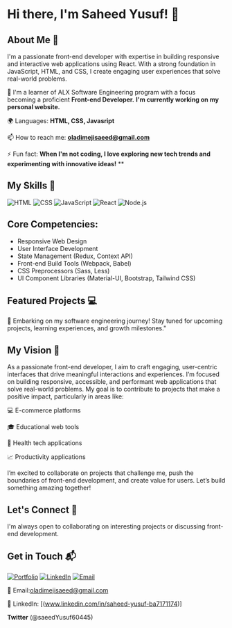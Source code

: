# Hi there, I'm Saheed Yusuf! 👋


## About Me 🚀

I'm a passionate front-end developer with expertise in building responsive and interactive web applications using React. With a strong foundation in JavaScript, HTML, and CSS, I create engaging user experiences that solve real-world problems.


 🌱 I'm a learner of ALX Software Engineering program with a focus  becoming a proficient **Front-end Developer.**
**I'm currently working on my personal website.**

🌍 Languages: **HTML, CSS, Javasript**

📫 How to reach me: **oladimejisaeed@gmail.com**

⚡ Fun fact: **When I'm not coding, I love exploring new tech trends and experimenting with innovative ideas!**
**

## My Skills 🧠

![HTML](https://img.shields.io/badge/-HTML-E34F26?style=flat-square&logo=html5&logoColor=white)
![CSS](https://img.shields.io/badge/-CSS-1572B6?style=flat-square&logo=css3&logoColor=white)
![JavaScript](https://img.shields.io/badge/-JavaScript-F7DF1E?style=flat-square&logo=javascript&logoColor=black)
![React](https://img.shields.io/badge/-React-61DAFB?style=flat-square&logo=react&logoColor=black)
![Node.js](https://img.shields.io/badge/-Node.js-339933?style=flat-square&logo=node.js&logoColor=white)


 ## Core Competencies:
- Responsive Web Design
- User Interface Development
- State Management (Redux, Context API)
- Front-end Build Tools (Webpack, Babel)
- CSS Preprocessors (Sass, Less)
- UI Component Libraries (Material-UI, Bootstrap, Tailwind CSS)

## Featured Projects 💻

🚧 Embarking on my software engineering journey! Stay tuned for upcoming projects, learning experiences, and growth milestones."



## My Vision 🔭

As a passionate front-end developer, I aim to craft engaging, user-centric interfaces that drive meaningful interactions and experiences. I’m focused on building responsive, accessible, and performant web applications that solve real-world problems. My goal is to contribute to projects that make a positive impact, particularly in areas like:

💻 E-commerce platforms

🎓 Educational web tools

🏥  Health tech applications

📈 Productivity applications


I’m excited to collaborate on projects that challenge me, push the boundaries of front-end development, and create value for users. Let’s build something amazing together!


## Let's Connect 🤝
I'm always open to collaborating on interesting projects or discussing front-end development.


## Get in Touch 📬

[![Portfolio](https://img.shields.io/badge/-Portfolio-important)](https://sites.google.com/view/saheedyusuf/home?authuser=0)
[![LinkedIn](https://img.shields.io/badge/-LinkedIn-blue)](https://www.linkedin.com/in/saheed-yusuf-ba7171174)
[![Email](https://img.shields.io/badge/-Email-red)](mailto:oladimejisaeed@gmail.com)

📧 Email:oladimejisaeed@gmail.com

🔗 LinkedIn: [(www.linkedin.com/in/saheed-yusuf-ba7171174)]

**Twitter** (@saeedYusuf60445)


